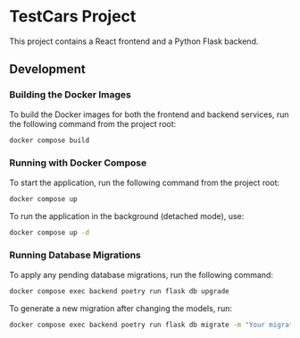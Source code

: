 # TestCars Project

This project contains a React frontend and a Python Flask backend.

## Development

### Building the Docker Images

To build the Docker images for both the frontend and backend services, run the following command from the project root:

```bash
docker compose build
```

### Running with Docker Compose

To start the application, run the following command from the project root:

```bash
docker compose up
```

To run the application in the background (detached mode), use:

```bash
docker compose up -d
```

### Running Database Migrations

To apply any pending database migrations, run the following command:

```bash
docker compose exec backend poetry run flask db upgrade
```

To generate a new migration after changing the models, run:

```bash
docker compose exec backend poetry run flask db migrate -m "Your migration message"
```
